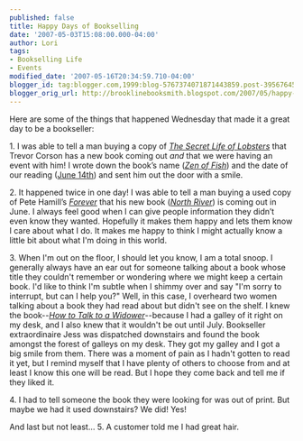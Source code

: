 ```yaml
---
published: false
title: Happy Days of Bookselling
date: '2007-05-03T15:08:00.000-04:00'
author: Lori
tags:
- Bookselling Life
- Events
modified_date: '2007-05-16T20:34:59.710-04:00'
blogger_id: tag:blogger.com,1999:blog-5767374071871443859.post-3956764523984529166
blogger_orig_url: http://brooklinebooksmith.blogspot.com/2007/05/happy-days-of-bookselling.html
---
```

Here are some of the things that happened Wednesday that made it a great day to be a bookseller:

1\. I was able to tell a man buying a copy of [_The Secret Life of Lobsters_](http://brookline.booksense.com/NASApp/store/Product?s=showproduct&isbn=9780060555597) that Trevor <span class="blsp-spelling-error" id="SPELLING_ERROR_0">Corson</span> has a new book coming out _and_ that we were having an event with him! I wrote down the book’s name (_[Zen of Fish](http://brookline.booksense.com/NASApp/store/Search?s=results&initiate=yes&ks=q&qsselect=KQ&title=&author=&qstext=zen+of+fish)_) and the date of our reading ([June 14<span class="blsp-spelling-error" id="SPELLING_ERROR_1">th</span>](http://brooklinebooksmith.com/Events/MainEvent.html)) and sent him out the door with a smile.

2\. It happened twice in one day! I was able to tell a man buying a used copy of Pete Hamill’s _[Forever](http://brookline.booksense.com/NASApp/store/Product?s=showproduct&isbn=9780316735698)_ that his new book (_[North River](http://brookline.booksense.com/NASApp/store/Product?s=showproduct&isbn=9780316340588)_) is coming out in June. I always feel good when I can give people information they <span class="blsp-spelling-error" id="SPELLING_ERROR_2">didn</span>’t even know they wanted. Hopefully it makes them happy and lets them know I care about what I do. It makes me happy to think I might actually know a little bit about what I'm doing in this world.

3\. When I'm out on the floor, I should let you know, I am a total snoop. I generally always have an ear out for someone talking about a book whose title they couldn't remember or wondering where we might keep a certain book. I'd like to think I'm subtle when I shimmy over and say "I'm sorry to interrupt, but can I help you?" Well, in this case, I overheard two women talking about a book they had read about but didn't see on the shelf. I knew the book--_[How to Talk to a Widower](http://brookline.booksense.com/NASApp/store/Product?s=showproduct&isbn=9780385338905)_--because I had a galley of it right on my desk, and I also knew that it wouldn't be out until July. Bookseller <span class="blsp-spelling-corrected" id="SPELLING_ERROR_3">extraordinaire</span> Jess was dispatched downstairs and found the book <span class="blsp-spelling-corrected" id="SPELLING_ERROR_4">amongst</span> the forest of galleys on my desk. They got my galley and I got a big smile from them. There was a moment of pain as I hadn't gotten to read it yet, but I remind myself that I have plenty of others to choose from and at least I know this one will be read. But I hope they come back and tell me if they liked it.

4\. I had to tell someone the book they were looking for was out of print. But maybe we had it used downstairs? We did! Yes!

And last but not least…
5\. A customer told me I had great hair.